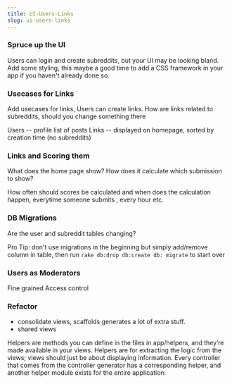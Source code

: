 ```yaml
---
title: UI-Users-Links
slug: ui-users-links
---
```


### Spruce up the UI

Users can login and create subreddits, but your UI may be looking bland. Add some styling, this maybe a good time to add a CSS framework in your app if you haven't already done so.

### Usecases for Links

Add usecases for links, Users can create links. How are links related to subreddits, should you change something there


Users -- profile list of posts
Links -- displayed on homepage, sorted by creation time (no subreddits)


### Links and Scoring them

What does the home page show? How does it calculate which submission to show?

How often should scores be calculated and when does the calculation happen, everytime someone submits , every hour etc.


### DB Migrations 

Are the user and subreddit tables changing? 

Pro Tip: don't use migrations in the beginning but simply add/remove column in table, then run
`rake db:drop db:create db: migrate` to start over 


### Users as Moderators

Fine grained Access control


### Refactor 

- consolidate views, scaffolds generates a lot of extra stuff. 
- shared views

Helpers are methods you can define in the files in app/helpers, and they’re made available in your views. Helpers are for extracting the logic from the views; views should just be about displaying information. Every controller that comes from the controller generator has a corresponding helper, and another helper module exists for the entire application:
